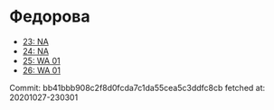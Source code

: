 # Федорова
- [23: NA](23.md)
- [24: NA](24.md)
- [25: WA 01](25.md)
- [26: WA 01](26.md)

Commit: bb41bbb908c2f8d0fcda7c1da55cea5c3ddfc8cb
 fetched at: 20201027-230301
